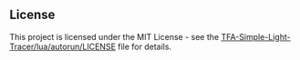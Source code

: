 ## License

This project is licensed under the MIT License - see the [TFA-Simple-Light-Tracer/lua/autorun/LICENSE](LICENSE) file for details.
